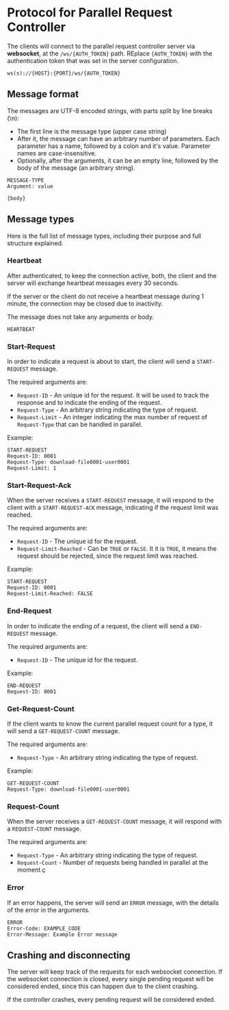 # Protocol for Parallel Request Controller

The clients will connect to the parallel request controller server via **websocket**, at the `/ws/{AUTH_TOKEN}` path. REplace `{AUTH_TOKEN}` with the authentication token that was set in the server configuration.

```
ws(s)://{HOST}:{PORT}/ws/{AUTH_TOKEN}
```

## Message format

The messages are UTF-8 encoded strings, with parts split by line breaks (\n):
 
  - The first line is the message type (upper case string)
  - After it, the message can have an arbitrary number of parameters. Each parameter has a name, followed by a colon and it's value. Parameter names are case-insensitive.
  - Optionally, after the arguments, it can be an empty line, followed by the body of the message (an arbitrary string).

```
MESSAGE-TYPE
Argument: value

{body}
```

## Message types

Here is the full list of message types, including their purpose and full structure explained.

### Heartbeat

After authenticated, to keep the connection active, both, the client and the server will exchange heartbeat messages every 30 seconds.

If the server or the client do not receive a heartbeat message during 1 minute, the connection may be closed due to inactivity.

The message does not take any arguments or body.

```
HEARTBEAT
```

### Start-Request

In order to indicate a request is about to start, the client will send a `START-REQUEST` message.

The required arguments are:

 - `Request-ID` - An unique id for the request. It will be used to track the response and to indicate the ending of the request.
 - `Request-Type` - An arbitrary string indicating the type of request.
 - `Request-Limit` - An integer indicating the max number of request of `Request-Type` that can be handled in parallel.

Example:

```
START-REQUEST
Request-ID: 0001
Request-Type: download-file0001-user0001
Request-Limit: 1
```

### Start-Request-Ack

When the server receives a `START-REQUEST` message, it will respond to the client with a `START-REQUEST-ACK` message, indicating if the request limit was reached.

The required arguments are:

 - `Request-ID` - The unique id for the request.
 - `Request-Limit-Reached` - Can be `TRUE` or `FALSE`. It it is `TRUE`, it means the request should be rejected, since the request limit was reached.

Example:

```
START-REQUEST
Request-ID: 0001
Request-Limit-Reached: FALSE
```

### End-Request

In order to indicate the ending of a request, the client will send a `END-REQUEST` message.

The required arguments are:

 - `Request-ID` - The unique id for the request.

Example:

```
END-REQUEST
Request-ID: 0001
```

### Get-Request-Count

If the client wants to know the current parallel request count for a type, it will send a `GET-REQUEST-COUNT` message.

The required arguments are:

 - `Request-Type` - An arbitrary string indicating the type of request.

Example:

```
GET-REQUEST-COUNT
Request-Type: download-file0001-user0001
```

### Request-Count

When the server receives a `GET-REQUEST-COUNT` message, it will respond with a `REQUEST-COUNT` message.

The required arguments are:

 - `Request-Type` - An arbitrary string indicating the type of request.
 - `Request-Count` - Number of requests being handled in parallel at the moment.ç

### Error

If an error happens, the server will send an `ERROR` message, with the details of the error in the arguments.

```
ERROR
Error-Code: EXAMPLE_CODE
Error-Message: Example Error message
```

## Crashing and disconnecting

The server will keep track of the requests for each websocket connection. If the websocket connection is closed, every single pending request will be considered ended, since this can happen due to the client crashing.

If the controller crashes, every pending request will be considered ended.
